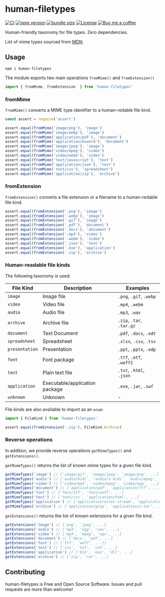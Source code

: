 # human-filetypes

[![CI](https://github.com/anttiviljami/human-filetypes/workflows/CI/badge.svg)](https://github.com/anttiviljami/human-filetypes/actions?query=workflow%3ACI)
[![npm version](https://img.shields.io/npm/v/human-filetypes.svg)](https://www.npmjs.com/package/human-filetypes)
[![bundle size](https://img.shields.io/bundlephobia/minzip/human-filetypes?label=gzip%20bundle)](https://www.npmjs.com/package/human-filetypes)
[![License](http://img.shields.io/:license-mit-blue.svg)](https://github.com/anttiviljami/human-filetypes/blob/master/LICENSE)
[![Buy me a coffee](https://img.shields.io/badge/donate-buy%20me%20a%20coffee-orange)](https://buymeacoff.ee/anttiviljami)

Human-friendly taxonomy for file types. Zero dependencies.

List of mime types sourced from [MDN](https://developer.mozilla.org/en-US/docs/Web/HTTP/Basics_of_HTTP/MIME_types/Common_types).

## Usage

```
npm i human-filetypes
```

The module exports two main operations `fromMime()` and `fromExtension()`


```js
import { fromMime, fromExtension  } from 'human-filetypes'
```

### fromMime

`fromMime()` converts a MIME type identifier to a human-redable file kind.

```js
const assert = require('assert')

assert.equal(fromMime('image/png'), 'image')
assert.equal(fromMime('image/webp'), 'image')
assert.equal(fromMime('application/pdf'), 'document')
assert.equal(fromMime('application/msword'), 'document')
assert.equal(fromMime('image/jpeg'), 'image')
assert.equal(fromMime('video/mpeg'), 'video')
assert.equal(fromMime('video/webm'), 'video')
assert.equal(fromMime('text/javascript'), 'text')
assert.equal(fromMime('application/json'), 'text')
assert.equal(fromMime('text/csv'), 'spreadsheet')
assert.equal(fromMime('application/zip'), 'archive')
```

### fromExtension

`fromExtension()` converts a file extension or a filename to a human-redable file kind.

```js
assert.equal(fromExtension('.png'), 'image')
assert.equal(fromExtension('.webp'), 'image')
assert.equal(fromExtension('.gif'), 'image')
assert.equal(fromExtension('.pdf'), 'document')
assert.equal(fromExtension('.docx'), 'document')
assert.equal(fromExtension('.mp4'), 'video')
assert.equal(fromExtension('.webm'), 'video')
assert.equal(fromExtension('.json'), 'text')
assert.equal(fromExtension('.exe'), 'application')
assert.equal(fromExtension('.zip'), 'archive')
```

### Human-readable file kinds

The following taxonomy is used:

| File Kind      | Description                    | Examples                  |
|----------------|--------------------------------|---------------------------|
| `image`        | Image file                     | `.png`, `.gif`, `.webp`   |
| `video`        | Video file                     | `.mp4`, `.webm`           |
| `audio`        | Audio file                     | `.mp3`, `.wav`            |
| `archive`      | Archive file                   | `.zip`, `.tar`, `.tar.gz` |
| `document`     | Text Document                  | `.pdf`, `.docx`, `.odt`   |
| `spreadsheet`  | Spreadsheet                    | `.xlsx`, `.csv`, `.tsv`   |
| `presentation` | Presentation                   | `.ppt`, `.pptx`, `.odp`   |
| `font`         | Font package                   | `.ttf`, `.otf`, `.woff2`  |
| `text`         | Plain text file                | `.txt`, `.html`, `.json`  |
| `application`  | Executable/application package | `.exe`, `.jar`, `.swf`    |
| `unknown`      | Unknown                        | -                         |

File kinds are also available to import as an `enum`:

```ts
import { FileKind } from 'human-filetypes'

assert.equal(fromExtension('.zip'), FileKind.Archive)
```

### Reverse operations

In addition, we provide reverse operations `getMimeTypes()` and `getExtensions()`.

`getMimeTypes()` returns the list of known mime types for a given file kind.

```js
getMimeTypes('image') // ['image/gif', 'image/jpeg', 'image/png', ...]
getMimeTypes('audio') // ['audio/midi', 'audio/x-midi', 'audio/mpeg', ...]
getMimeTypes('video') // ['video/mp4', 'video/mpeg', 'video/ogg', ...]
getMimeTypes('document') // ['application/pdf', 'application/rtf', ...]
getMimeTypes('font') // ['font/ttf', 'font/woff', ...]
getMimeTypes('text') // ['text/css', 'application/html', ...]
getMimeTypes('application') // ['application/octet-stream', 'application/java-archive', ...]
getMimeTypes('archive') // ['application/gzip', 'application/x-tar', ...]
```

`getExtensions()` returns the list of known extensions for a given file kind.

```js
getExtensions('image') // ['png', 'jpeg', ...]
getExtensions('audio') // ['mp3', 'ogg', 'wav', ...]
getExtensions('video') // ['mp4', 'mpeg', 'ogv', ...]
getExtensions('document') // ['docx', 'pdf', ...]
getExtensions('font') // ['ttf', 'woff', ...])
getExtensions('text') // ['css', 'txt', 'csh', ...]
getExtensions('application') // ['bin', 'exe', 'dll', ...]
getExtensions('archive') // ['zip', 'rar', ...]
```

## Contributing

human-filetypes is Free and Open Source Software. Issues and pull requests are more than welcome!
